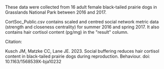 These data were collected from 16 adult female black-tailed prairie dogs in Grasslands National Park between 2016 and 2017.

CortSoc_Public.csv contains scaled and centred social network metric data (strength and closeness centrality) for summer 2016 and spring 2017. It also contains hair cortisol content (pg/mg) in the "result" column. 

Citation:

Kusch JM, Matzke CC, Lane JE. 2023. Social buffering reduces hair cortisol content in black-tailed prairie dogs during reproduction. Behaviour. doi: 10.1163/1568539X-bja10232
